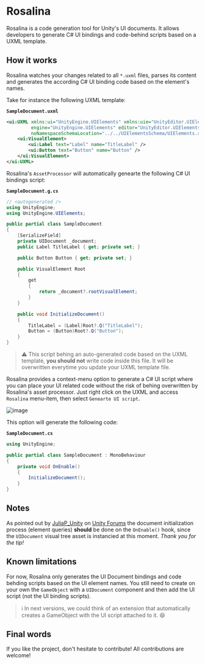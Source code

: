 # Rosalina

Rosalina is a code generation tool for Unity's UI documents. It allows developers to generate C# UI bindings and code-behind scripts based on a UXML template.

## How it works

Rosalina watches your changes related to all `*.uxml` files, parses its content and generates the according C# UI binding code based on the element's names.

Take for instance the following UXML template:

**`SampleDocument.uxml`**
```xml
<ui:UXML xmlns:ui="UnityEngine.UIElements" xmlns:uie="UnityEditor.UIElements" xsi="http://www.w3.org/2001/XMLSchema-instance" 
         engine="UnityEngine.UIElements" editor="UnityEditor.UIElements" 
         noNamespaceSchemaLocation="../../UIElementsSchema/UIElements.xsd" editor-extension-mode="False">
    <ui:VisualElement>
        <ui:Label text="Label" name="TitleLabel" />
        <ui:Button text="Button" name="Button" />
    </ui:VisualElement>
</ui:UXML>
```

Rosalina's `AssetProcessor` will automatically genearte the following C# UI bindings script:

**`SampleDocument.g.cs`**
```csharp
// <autogenerated />
using UnityEngine;
using UnityEngine.UIElements;

public partial class SampleDocument
{
    [SerializeField]
    private UIDocument _document;
    public Label TitleLabel { get; private set; }

    public Button Button { get; private set; }

    public VisualElement Root
    {
        get
        {
            return _document?.rootVisualElement;
        }
    }

    public void InitializeDocument()
    {
        TitleLabel = (Label)Root?.Q("TitleLabel");
        Button = (Button)Root?.Q("Button");
    }
}
```

> ⚠️ This script behing an auto-generated code based on the UXML template, **you should not** write code inside this file. It will be overwritten everytime you update your UXML template file.

Rosalina provides a context-menu option to generate a C# UI script where you can place your UI related code without the risk of behing overwritten by Rosalina's asset processor.
Just right click on the UXML and access `Rosalina` menu-item, then select `Genearte UI script`.

![image](https://user-images.githubusercontent.com/4021025/151774578-84a648a3-5907-4f54-ba7e-c49ab5808a3c.png)

This option will generate the following code:

**`SampleDocument.cs`**
```csharp
using UnityEngine;

public partial class SampleDocument : MonoBehaviour
{
    private void OnEnable()
    {
        InitializeDocument();
    }
}
```

## Notes

As pointed out by [JuliaP_Unity](https://forum.unity.com/members/juliap_unity.4707193/) on [Unity Forums](https://forum.unity.com/threads/share-your-ui-toolkit-projects.980061/#post-7799040) the document initialization process (element queries) **should** be done on the `OnEnable()` hook, since the `UIDocument` visual tree asset is instancied at this moment.
*Thank you for the tip!*

## Known limitations

For now, Rosalina only generates the UI Document bindings and code behding scripts based on the UI element names. You still need to create on your own the `GameObject` with a `UIDocument` component and then add the UI script (not the UI binding scripts).

> ℹ️ In next versions, we could think of an extension that automatically creates a GameObject with the UI script attached to it. 😄 

## Final words

If you like the project, don't hesitate to contribute! All contributions are welcome!
